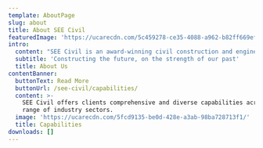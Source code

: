 ```yaml
---
template: AboutPage
slug: about
title: About SEE Civil
featuredImage: 'https://ucarecdn.com/5c459278-ce35-4088-a962-b82ff669ef82/'
intro:
  content: "SEE Civil is an award-winning civil construction and engineering company based in Helensvale on the northern Gold Coast. We deliver construction solutions for major infrastructure and urban development projects in Queensland and New South Wales. \r\n\nOur experienced and highly collaborative project teams deliver civil construction services for projects ranging from $1 million through to $150 million across various contracting models, including early contractor involvement, design and construct, schedule rates/bill of quantities and lump sum. \r\n\nAt SEE Civil we differentiate ourselves by our integrated approach to project delivery, utilising the skills and experience of all SEE Group businesses to help deliver complete construction solutions that continually exceed client expectations through an unrivalled commitment to delivering quality outcomes safely. \r\n\nOur project delivery teams build strong working relationships with clients through collaboration and by developing innovative construction solutions that provide cost-savings and deliver best-for-project outcomes."
  subtitle: 'Constructing the future, on the strength of our past'
  title: About Us
contentBanner:
  buttonText: Read More
  buttonUrl: /see-civil/capabilities/
  content: >-
    SEE Civil offers clients comprehensive and diverse capabilities across a
    range of industry sectors.
  image: 'https://ucarecdn.com/5fcd9135-be0d-428e-a3ab-98ba728713f1/'
  title: Capabilities
downloads: []
---
```


